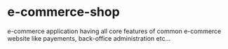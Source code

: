 # e-commerce-shop
e-commerce application having all core features of common e-commerce website like payements, back-office administration etc...

